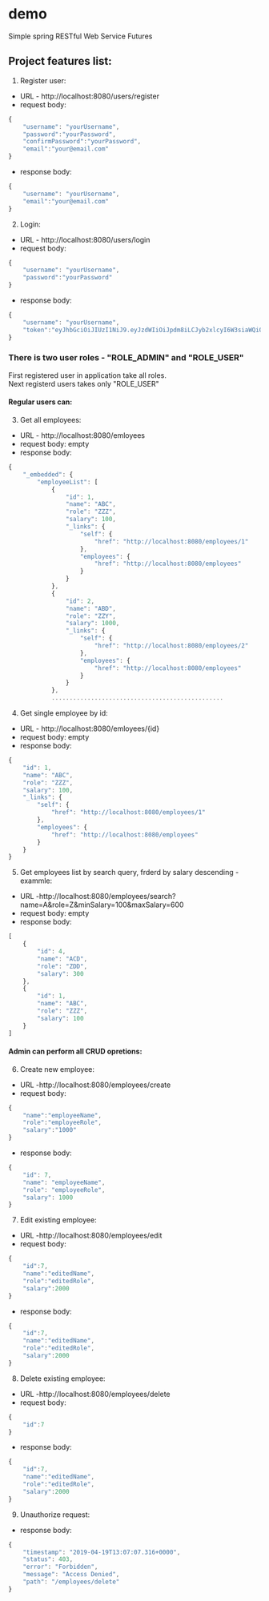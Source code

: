 # demo
Simple spring RESTful Web Service
Futures
## Project features list:
1. Register user:
- URL - http://localhost:8080/users/register
- request body: 
```javascript
{
    "username": "yourUsername",
    "password":"yourPassword",
    "confirmPassword":"yourPassword",
    "email":"your@email.com"
}
```
- response body: 
```javascript
{
    "username": "yourUsername",  
    "email":"your@email.com"
}
```
2. Login:
- URL - http://localhost:8080/users/login
- request body: 
```javascript
{
    "username": "yourUsername",
    "password":"yourPassword"   
}
```
- response body: 
```javascript
{
    "username": "yourUsername",  
    "token":"eyJhbGciOiJIUzI1NiJ9.eyJzdWIiOiJpdm8iLCJyb2xlcyI6W3siaWQiOjEsImF1dGhvcml0eSI6IlJPTEVfVVNFUiJ9LHsiaWQiOjIsImF1dGhvcml0eSI6IlJPTEVfQURNSU4ifV0sImlhdCI6MTU1NTY3NTU0MiwiZXhwIjoxNTU2MjgwMzQyfQ.3jBY0SERNe53w6p2hOc3etqE1QVBSJ92Y2OVt_J7jAs
}
```
### There is two user roles - "ROLE_ADMIN" and "ROLE_USER"
First registered user in application take all roles.   
Next registerd users takes only "ROLE_USER"      

#### Regular users can:
3. Get all employees:
- URL - http://localhost:8080/emloyees
- request body: empty
- response body: 
```javascript
{
    "_embedded": {
        "employeeList": [
            {
                "id": 1,
                "name": "ABC",
                "role": "ZZZ",
                "salary": 100,
                "_links": {
                    "self": {
                        "href": "http://localhost:8080/employees/1"
                    },
                    "employees": {
                        "href": "http://localhost:8080/employees"
                    }
                }
            },
            {
                "id": 2,
                "name": "ABD",
                "role": "ZZY",
                "salary": 1000,
                "_links": {
                    "self": {
                        "href": "http://localhost:8080/employees/2"
                    },
                    "employees": {
                        "href": "http://localhost:8080/employees"
                    }
                }
            },
            ................................................
``` 
4. Get single employee by id:
- URL - http://localhost:8080/emloyees/{id}
- request body: empty
- response body: 
```javascript
{
    "id": 1,
    "name": "ABC",
    "role": "ZZZ",
    "salary": 100,
    "_links": {
        "self": {
            "href": "http://localhost:8080/employees/1"
        },
        "employees": {
            "href": "http://localhost:8080/employees"
        }
    }
}
``` 
5. Get employees list by search query, frderd by salary descending - exammle:
- URL -http://localhost:8080/employees/search?name=A&role=Z&minSalary=100&maxSalary=600
- request body: empty
- response body: 
```javascript
[
    {
        "id": 4,
        "name": "ACD",
        "role": "ZDD",
        "salary": 300
    },
    {
        "id": 1,
        "name": "ABC",
        "role": "ZZZ",
        "salary": 100
    }
]
``` 
#### Admin can perform all CRUD opretions:
6. Create new employee:
- URL -http://localhost:8080/employees/create
- request body: 
```javascript
{
	"name":"employeeName",
	"role":"employeeRole",
	"salary":"1000"
}
```
- response body: 
```javascript
{
    "id": 7,
    "name": "employeeName",
    "role": "employeeRole",
    "salary": 1000
}
```
7. Edit existing employee:
- URL -http://localhost:8080/employees/edit
- request body: 
```javascript
{
	"id":7,
	"name":"editedName",
	"role":"editedRole",
	"salary":2000
}
```
- response body: 
```javascript
{
	"id":7,
	"name":"editedName",
	"role":"editedRole",
	"salary":2000
}
```
8. Delete existing employee:
- URL -http://localhost:8080/employees/delete
- request body: 
```javascript
{
	"id":7
}
```
- response body: 
```javascript
{
	"id":7,
	"name":"editedName",
	"role":"editedRole",
	"salary":2000
}
```
9. Unauthorize request:
- response body: 
```javascript
{
    "timestamp": "2019-04-19T13:07:07.316+0000",
    "status": 403,
    "error": "Forbidden",
    "message": "Access Denied",
    "path": "/employees/delete"
}
```
